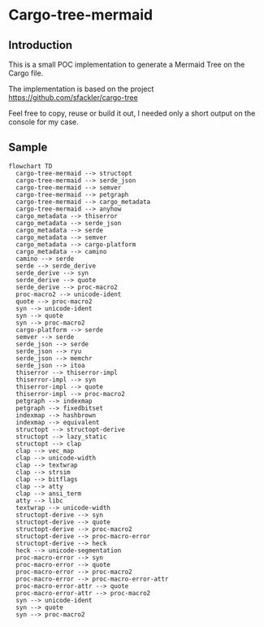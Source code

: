 # Cargo-tree-mermaid

## Introduction

This is a small POC implementation to generate a Mermaid Tree on the Cargo file. 

The implementation is based on the project https://github.com/sfackler/cargo-tree

Feel free to copy, reuse or build it out, I needed only a short output on the console for my case.

## Sample

```mermaid
flowchart TD
  cargo-tree-mermaid --> structopt
  cargo-tree-mermaid --> serde_json
  cargo-tree-mermaid --> semver
  cargo-tree-mermaid --> petgraph
  cargo-tree-mermaid --> cargo_metadata
  cargo-tree-mermaid --> anyhow
  cargo_metadata --> thiserror
  cargo_metadata --> serde_json
  cargo_metadata --> serde
  cargo_metadata --> semver
  cargo_metadata --> cargo-platform
  cargo_metadata --> camino
  camino --> serde
  serde --> serde_derive
  serde_derive --> syn
  serde_derive --> quote
  serde_derive --> proc-macro2
  proc-macro2 --> unicode-ident
  quote --> proc-macro2
  syn --> unicode-ident
  syn --> quote
  syn --> proc-macro2
  cargo-platform --> serde
  semver --> serde
  serde_json --> serde
  serde_json --> ryu
  serde_json --> memchr
  serde_json --> itoa
  thiserror --> thiserror-impl
  thiserror-impl --> syn
  thiserror-impl --> quote
  thiserror-impl --> proc-macro2
  petgraph --> indexmap
  petgraph --> fixedbitset
  indexmap --> hashbrown
  indexmap --> equivalent
  structopt --> structopt-derive
  structopt --> lazy_static
  structopt --> clap
  clap --> vec_map
  clap --> unicode-width
  clap --> textwrap
  clap --> strsim
  clap --> bitflags
  clap --> atty
  clap --> ansi_term
  atty --> libc
  textwrap --> unicode-width
  structopt-derive --> syn
  structopt-derive --> quote
  structopt-derive --> proc-macro2
  structopt-derive --> proc-macro-error
  structopt-derive --> heck
  heck --> unicode-segmentation
  proc-macro-error --> syn
  proc-macro-error --> quote
  proc-macro-error --> proc-macro2
  proc-macro-error --> proc-macro-error-attr
  proc-macro-error-attr --> quote
  proc-macro-error-attr --> proc-macro2
  syn --> unicode-ident
  syn --> quote
  syn --> proc-macro2

```
